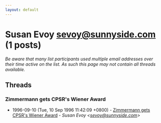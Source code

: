 ```yaml
---
layout: default
---
```


# Susan Evoy <sevoy@sunnyside.com> (1 posts)

_Be aware that many list participants used multiple email addresses over their time active on the list. As such this page may not contain all threads available._

## Threads

### Zimmermann gets CPSR's Wiener Award
+ 1996-09-10 (Tue, 10 Sep 1996 11:42:09 +0800) - [Zimmermann gets CPSR's Wiener Award](/archive/1996/09/5d607b95c7db56a21bd7843b8f2a207db03923526a4ef08da87eb1ad10a342d1) - _Susan Evoy \<sevoy@sunnyside.com\>_

